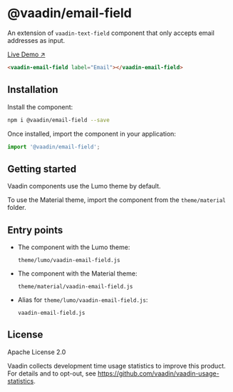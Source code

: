 # @vaadin/email-field

An extension of `vaadin-text-field` component that only accepts email addresses as input.

[Live Demo ↗](https://vaadin.com/docs/latest/ds/components/email-field)

```html
<vaadin-email-field label="Email"></vaadin-email-field>
```

## Installation

Install the component:

```sh
npm i @vaadin/email-field --save
```

Once installed, import the component in your application:

```js
import '@vaadin/email-field';
```

## Getting started

Vaadin components use the Lumo theme by default.

To use the Material theme, import the component from the `theme/material` folder.

## Entry points

- The component with the Lumo theme:

  `theme/lumo/vaadin-email-field.js`

- The component with the Material theme:

  `theme/material/vaadin-email-field.js`

- Alias for `theme/lumo/vaadin-email-field.js`:

  `vaadin-email-field.js`

## License

Apache License 2.0

Vaadin collects development time usage statistics to improve this product.
For details and to opt-out, see https://github.com/vaadin/vaadin-usage-statistics.
